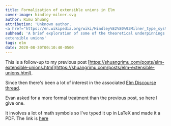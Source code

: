```yaml
---
title: Formalization of extensible unions in Elm
cover-image: hindley-milner.svg
author: Rimu Shuang
attribution: 'Unknown author. 
<a href="https://en.wikipedia.org/wiki/Hindley%E2%80%93Milner_type_system">Declarative Rule System</a>. Unknown year. Creative Commons Attribution-ShareAlike 3.0 Unported License (NOT a CC-BY 4.0 License).'
subhead: 'A brief exploration of some of the theoretical underpinnings of
extensible unions'
tags: elm
date: 2020-08-30T00:10:40-0500
---
```


This is a follow-up to my previous post
[https://shuangrimu.com/posts/elm-extensible-unions.html](https://shuangrimu.com/posts/elm-extensible-unions.html).

Since then there's been a lot of interest in the associated [Elm Discourse
thread](https://discourse.elm-lang.org/t/idea-extensible-union-types-and-benefits-they-bring-for-real-world-elm-code/6118).

Evan asked for a more formal treatment than the previous post, so here I give
one.

It involves a lot of math symbols so I've typed it up in LaTeX and made it a
PDF. The link is
[here](https://shuangrimu.com/static/extensible-types-leijen.pdf)

